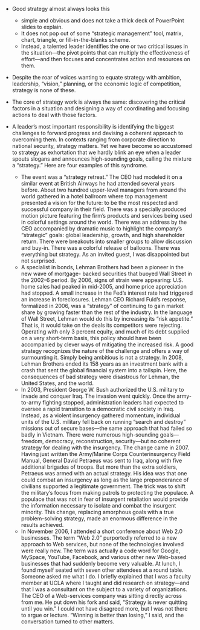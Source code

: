 - Good strategy almost always looks this
    - simple and obvious and does not take a thick deck of PowerPoint slides to explain. 
    - It does not pop out of some “strategic management” tool, matrix, chart, triangle, or fill-in-the-blanks scheme. 
    - Instead, a talented leader identifies the one or two critical issues in the situation—the pivot points that can
multiply the effectiveness of effort—and then focuses and concentrates action and resources on them.
- Despite the roar of voices wanting to equate strategy with ambition, leadership, “vision,” planning,
or the economic logic of competition, strategy is none of these. 
- The core of strategy work is always the same: discovering the critical factors in a situation and designing a way of coordinating and
focusing actions to deal with those factors.

- A leader’s most important responsibility is identifying the biggest challenges to forward progress
and devising a coherent approach to overcoming them. In contexts ranging from corporate direction to
national security, strategy matters. Yet we have become so accustomed to strategy as exhortation that
we hardly blink an eye when a leader spouts slogans and announces high-sounding goals, calling the
mixture a “strategy.” Here are four examples of this syndrome.
    -  The event was a “strategy retreat.” The CEO had modeled it on a similar event at British
Airways he had attended several years before. About two hundred upper-level managers from
around the world gathered in a hotel ballroom where top management presented a vision for
the future: to be the most respected and successful company in their field. There was a
specially produced motion picture featuring the firm’s products and services being used in
colorful settings around the world. There was an address by the CEO accompanied by dramatic music to highlight the company’s “strategic” goals: global leadership, growth, and
high shareholder return. There were breakouts into smaller groups to allow discussion and
buy-in. There was a colorful release of balloons. There was everything but strategy. As an
invited guest, I was disappointed but not surprised.
    - A specialist in bonds, Lehman Brothers had been a pioneer in the new wave of mortgage-
backed securities that buoyed Wall Street in the 2002–6 period. By 2006, signs of strain were
appearing: U.S. home sales had peaked in mid-2005, and home price appreciation had
stopped. A small increase in the Fed’s interest rate had triggered an increase in foreclosures.
Lehman CEO Richard Fuld’s response, formalized in 2006, was a “strategy” of continuing to
gain market share by growing faster than the rest of the industry. In the language of Wall Street,
Lehman would do this by increasing its “risk appetite.” That is, it would take on the deals its
competitors were rejecting. Operating with only 3 percent equity, and much of its debt
supplied on a very short-term basis, this policy should have been accompanied by clever
ways of mitigating the increased risk. A good strategy recognizes the nature of the challenge
and offers a way of surmounting it. Simply being ambitious is not a strategy. In 2008, Lehman
Brothers ended its 158 years as an investment bank with a crash that sent the global financial
system into a tailspin. Here, the consequences of bad strategy were disastrous for Lehman, the
United States, and the world.
    - In 2003, President George W. Bush authorized the U.S. military to invade and conquer Iraq.
The invasion went quickly. Once the army-to-army fighting stopped, administration leaders
had expected to oversee a rapid transition to a democratic civil society in Iraq. Instead, as a
violent insurgency gathered momentum, individual units of the U.S. military fell back on
running “search and destroy” missions out of secure bases—the same approach that had failed
so badly in Vietnam. There were numerous high-sounding goals—freedom, democracy,
reconstruction, security—but no coherent strategy for dealing with the insurgency.
The change came in 2007. Having just written the Army/Marine Corps Counterinsurgency
Field Manual, General David Petraeus was sent to Iraq, along with five additional brigades of
troops. But more than the extra soldiers, Petraeus was armed with an actual strategy. His idea
was that one could combat an insurgency as long as the large preponderance of civilians
supported a legitimate government. The trick was to shift the military’s focus from making
patrols to protecting the populace. A populace that was not in fear of insurgent retaliation would
provide the information necessary to isolate and combat the insurgent minority. This change,
replacing amorphous goals with a true problem-solving strategy, made an enormous difference in
the results achieved.
    -  In November 2006, I attended a short conference about Web 2.0 businesses. The term “Web
2.0” purportedly referred to a new approach to Web services, but none of the technologies
involved were really new. The term was actually a code word for Google, MySpace,
YouTube, Facebook, and various other new Web-based businesses that had suddenly become
very valuable. At lunch, I found myself seated with seven other attendees at a round table.
Someone asked me what I do. I briefly explained that I was a faculty member at UCLA where
I taught and did research on strategy—and that I was a consultant on the subject to a variety of
organizations. The CEO of a Web-services company was sitting directly across from me. He put down his
fork and said, “Strategy is never quitting until you win.” I could not have disagreed more, but I
was not there to argue or lecture. “Winning is better than losing,” I said, and the conversation
turned to other matters.

